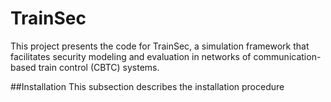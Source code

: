 # TrainSec
This project presents the code for TrainSec, a simulation framework that facilitates security modeling and evaluation in networks of communication-based train control (CBTC) systems.

##Installation
This subsection describes the installation procedure
